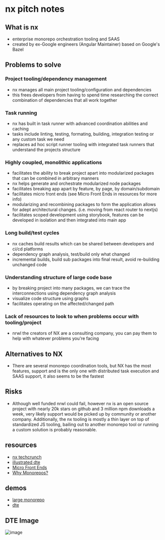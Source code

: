 # nx pitch notes

## What is nx
- enterprise monorepo orchestration tooling and SAAS
- created by ex-Google engineers (Angular Maintainer) based on Google's Bazel

## Problems to solve

### Project tooling/dependency management
- nx manages all main project tooling/configuration and dependencies
- this frees developers from having to spend time researching the correct combination of dependencies that all work together

### Task running
- nx has built in task runner with advanced coordination abilities and caching
- tasks include linting, testing, formating, building, integration testing or any custom task we need
- replaces ad hoc script runner tooling with integrated task runners that understand the projects structure

### Highly coupled, monolithic applications
- facilitates the ability to break project apart into modularized packages that can be combined in arbitrary manners
- nx helps generate and orchestrate modularized node packages
- facilitates breaking app apart by feature, by page, by domain/subdomain
- facilitates micro front ends (see Micro Front Ends in resources for more info)
- modularizing and recombining packages to form the application allows for adept architectural changes. (i.e. moving from react router to nextjs)
- facilitates scoped development using storybook, features can be developed in isolation and then integrated into main app

### Long build/test cycles
- nx caches build results which can be shared between developers and ci/cd platforms
- dependency graph analysis, test/build only what changed
- incremental builds, build sub packages into final result, avoid re-building unchanged code

### Understanding structure of large code base
- by breaking project into many packages, we can trace the interconnections using dependency graph analysis
- visualize code structure using graphs
- facilitates operating on the affected/changed path

### Lack of resources to look to when problems occur with tooling/project
- nrwl the creators of NX are a consulting company, you can pay them to help with whatever problems you're facing


## Alternatives to NX
- There are several monorepo coordination tools, but NX has the most features, support and is the only one with distributed task execution and SAAS support, it also seems to be the fastest

## Risks
- Although well funded nrwl could fail, however nx is an open source project with nearly 20k stars on github and 3 million npm downloads a week, very likely support would be picked up by community or another company. Additionally, the nx tooling is mostly a thin layer on top of standardized JS tooling, bailing out to another monorepo tool or running a custom solution is probably reasonable.

## resources
- [nx techcrunch](https://techcrunch.com/2022/11/17/with-8-6m-in-seed-funding-nx-wants-to-take-monorepos-mainstream)
- [illustrated dte](https://nx.dev/more-concepts/illustrated-dte)
- [Micro Front Ends](https://techblog.geekyants.com/building-a-micro-frontend-using-react-and-angular)
- [Why Monorepos?](./why-monorepos.md)

## demos
- [large monorepo](https://github.com/vsavkin/large-monorepo)
- [dte](https://github.com/vsavkin/lerna-dte)

## DTE Image
![image](https://user-images.githubusercontent.com/16461670/219460948-da59f9f0-cdf9-480b-ab81-2580fdda9439.png)

